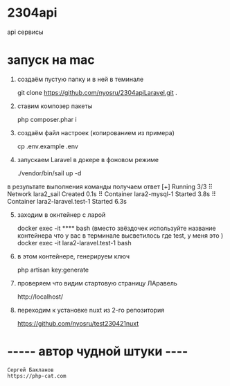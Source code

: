 # 2304api
api сервисы 

# запуск на mac 

1) создаём пустую папку и в ней в теминале

    git clone https://github.com/nyosru/2304apiLaravel.git .

2) ставим композер пакеты

    php composer.phar i

3) создаём файл настроек (копированием из примера)

    cp .env.example .env

4) запускаем Laravel в докере в фоновом режиме

    ./vendor/bin/sail up -d

в результате выполнения команды получаем ответ
[+] Running 3/3
 ⠿ Network lara2_sail              Created                                                                                 0.1s
 ⠿ Container lara2-mysql-1         Started                                                                                 3.8s
 ⠿ Container lara2-laravel.test-1  Started                                                                                 6.3s

5) заходим в окнтейнер с ларой

    docker exec -it **** bash 
    (вместо звёздочек используйте название контейнера что у вас в терминале высветилось где test, у меня это  )
    docker exec -it lara2-laravel.test-1 bash

6) в этом контейнере, генерируем ключ 

    php artisan key:generate


7) проверяем что видим стартовую страницу ЛАравель

    http://localhost/

8) переходим к установке nuxt из 2-го репозитория

    https://github.com/nyosru/test230421nuxt


# ----- автор чудной штуки ----

    Сергей Бакланов 
    https://php-cat.com